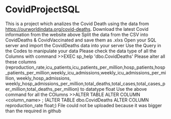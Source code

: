# CovidProjectSQL
This is a project which analizes the Covid Death using the data from https://ourworldindata.org/covid-deaths.
Download the latest Covid information from the website above
Split the data from the CSV into CovidDeaths & CovidVaccinated and save them as .xlxs
Open your SQL server and import the CovidDeaths data into your server
Use the Query in the Codes to manipulate your data
Please check the data type of all the Columns with command >>EXEC sp_help 'dbo.CovidDeaths'
Please alter all these columns (reproduction_rate,icu_patients,icu_patients_per_million,hosp_patients,hosp_patients_per_million,weekly_icu_admissions,weekly_icu_admissions_per_million, weekly_hosp_admissions,
weekly_hosp_admissions_per_million,total_deaths,total_cases,total_cases_per_million,total_deaths_per_million) to datatype float
Use the above command for all the COlumns >>ALTER TABLE <tablename> ALTER COLUMN <column_name> <datatype>; (ALTER TABLE dbo.CovidDeaths ALTER COLUMN reproduction_rate float;) 
File could not be uploaded because it was bigger than the required in github
